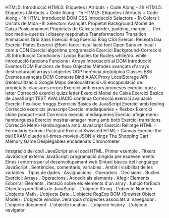 HTML5: Introducció
HTML5: Etiquetes i Atributs + Code Along - 2h
HTML5: Etiquetes i Atributs + Code Along - 1h
HTML5: Etiquetes i Atributs + Code Along - 1h
HTML-Introducció DOM
CSS
    Introducció Selectors - 1h
    Colors i Unitats de Mida -1h
    Selectors Avançats
    Propietat Background
    Model de Caixa
    Posicionament
    Propietats de Caixes: border, padding, margin, ...
    flex-box
    media-queries i disseny responsive
    Transformacions
    Transition
    Animacions
    Grid
    Sass
Exercici Blog
Exercici Blog CSS
Exercici Recepta Iaia
Exercici Plates
Exercici @font-face: Instal·lació font Open Sans en local i com a CDN
Exercici algoritme programació
Exercici Background-Correcció
JS
    Introducció
    Condicions i Loops
    Bucles for
    Bucles while/do..while
    introducció funcions
    Funcions i Arrays
    Introducció al DOM
    Introducció Eventos DOM
    Funcions de flexa
    Objectes
     Mètodes avançats d'arrays
    destructuració arrays i objectes
    OOP
    herència prototípica
     Classes ES6
    Eventos avançats DOM
     Contexte Bind
    AJAX
    Proxy
    LocalStorage
    API Geolocalització
    Google Maps
    Geolocalització-JS
    encapsulació de propietats: clausures
    errors
     Exercici amb errors
    promeses
exercici quizz letter
Correcció exercici quizz letter
Exercici Model de Caixa
Exercici Basics de JavaScript
TEST AVALUACIÓ continua
Correcció exercici avaluació
Exercici flex-box: froggy
Exercicis Basics de JavaScript
Exercici amb testing
Correcció exercicis javascript
Exercici mediaqueries + flexbox
Exercici clone product Hunt
Correcció exercici mediaqueries
Exercici afegir menu-hamburguesa
Exercici mostrar-amagar menu amb botó
Exercici transitions
Correcció Menú-Hamburguesa amb Javascript
Exercici Rellotge
HTML - Formularis
Exercici Postcard
Exercici Swissted
HTML - Canvas
Exercici the ball
EXAM
cluedo
all-times-movies
JSON
Vikings
The Shopping Cart
Memory Game
Desplegables encadenats
Chronometer

Integració del codi JavaScript en el codi HTML. Primer exemple
. Fitxers JavaScript externs
JavaScript: programació dirigida per esdeveniments
Eines i entorns per al desenvolupament web
Sintaxi bàsica del llenguatge JavaScript
. Sentències, comentaris, variables
. Àmbit i visibilitat de les variables
. Tipus de dades
. Assignacions
. Operadors
. Decisions
. Bucles
. Exercici:
Arrays
. Operacions
. Accedir als elements
. Afegir Elements
. Esborrar Elements
. Iteració sobre els elements d'un array
. funció forEach
Objectes predifinits de JavaScript
. L'objecte String
. L'objecte Number
. L'objecte Math
. L'objecte Date
. L'objecte RegExp
BOM (Browser Object Model)
. L'objecte window. Jerarquia d'objectes associats al navegador
. L'objecte document
. L'objecte location
. L'objecte history
. L'objecte navigator